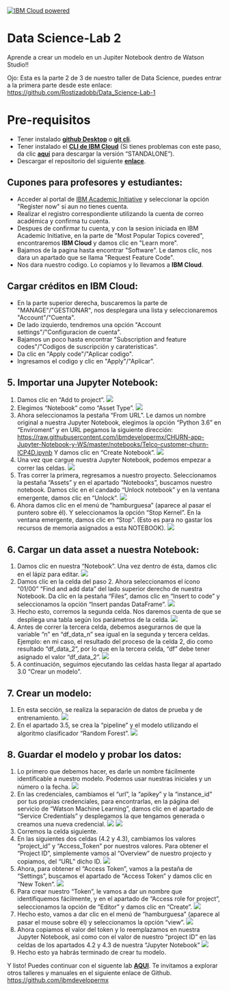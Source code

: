 [![IBM Cloud powered][img-ibmcloud-powered]][url-ibmcloud]
# Data Science-Lab 2
Aprende a crear un modelo en un Jupiter Notebook dentro de Watson Studio!!

Ojo: Esta es la parte 2 de 3 de nuestro taller de Data Science, puedes entrar a la primera parte desde este enlace: https://github.com/Rostizadobb/Data_Science-Lab-1
# Pre-requisitos
* Tener instalado [**github Desktop**](https://desktop.github.com) o [**git cli**](https://git-scm.com/book/en/v2/Getting-Started-Installing-Git).
* Tener instalado el [**CLI de IBM Cloud**](https://cloud.ibm.com/docs/cli?topic=cloud-cli-getting-started) (Si tienes problemas con este paso, da clic [**aquí**](https://cloud.ibm.com/docs/cli?topic=cloud-cli-install-ibmcloud-cli) para descargar la versión “STANDALONE”).
* Descargar el repositorio del siguiente [**enlace**](https://github.com/ibmdevelopermx/CHURN-app-Jupyter-Notebook-y-WS).


## Cupones para profesores y estudiantes:

* Acceder al portal de [IBM Academic Initiative][url-academic] y seleccionar la opción "Register now" si aun no tienes cuenta.
* Realizar el registro correspondiente utilizando la cuenta de correo académica y confirma tu cuenta.
* Despues de confirmar tu cuenta, y con la sesion iniciada en IBM Academic Initiative, en la parte de "Most Popular Topics covered", encontraremos **IBM Cloud** y damos clic en "Learn more".
* Bajamos de la pagina hasta encontrar "Software". Le damos clic, nos dara un apartado que se llama "Request Feature Code".
* Nos dara nuestro codigo. Lo copiamos y lo llevamos a **IBM Cloud**.

## Cargar créditos en IBM Cloud:

* En la parte superior derecha, buscaremos la parte de "MANAGE"/"GESTIONAR", nos desplegara una lista y seleccionaremos "Account"/"Cuenta".
* De lado izquierdo, tendremos una opción "Account settings"/"Configuracion de cuenta".
* Bajamos un poco hasta encontrar "Subscription and feature codes"/"Codigos de suscripción y carateristicas".
* Da clic en "Apply code"/"Aplicar codigo".
* Ingresamos el codigo y clic en "Apply"/"Aplicar".

## 5. Importar una Jupyter Notebook:
1. Damos clic en “Add to project”.
![](img/1.png)
2.	Elegimos “Notebook” como “Asset Type”.
![](img/2.png)
3.	Ahora seleccionamos la pestaña “From URL”. Le damos un nombre original a nuestra Jupyter Notebook, elegimos la opción “Python 3.6” en “Enviroment” y en URL pegamos la siguiente dirección: https://raw.githubusercontent.com/ibmdevelopermx/CHURN-app-Jupyter-Notebook-y-WS/master/notebooks/Telco-customer-churn-ICP4D.ipynb
Y damos clic en “Create Notebook”.
![](img/3.png)
4.	Una vez que cargue nuestra Jupyter Notebook, podemos empezar a correr las celdas.
![](img/4.png)
5.	Tras correr la primera, regresamos a nuestro proyecto. Seleccionamos la pestaña “Assets” y en el apartado “Notebooks”, buscamos nuestro notebook. Damos clic en el candado “Unlock notebook” y en la ventana emergente, damos clic en “Unlock”.
![](img/5.png)
6.	Ahora damos clic en el menú de “hamburguesa” (aparece al pasar el puntero sobre él). Y seleccionamos la opción “Stop Kernel”. En la ventana emergente, damos clic en “Stop”. (Esto es para no gastar los recursos de memoria asignados a esta NOTEBOOK).
![](img/6.png)
## 6. Cargar un data asset a nuestra Notebook:
1.	Damos clic en nuestra “Notebook”. Una vez dentro de ésta, damos clic en el lápiz para editar.
![](img/7.png)
2.	Damos clic en la celda del paso 2. Ahora seleccionamos el ícono “01/00” “Find and add data” del lado superior derecho de nuestra Notebook. Da clic en la pestaña “Files”, damos clic en “Insert to code” y seleccionamos la opción “Insert pandas DataFrame”.
![](img/8.png)
3.	Hecho esto, corremos la segunda celda. Nos daremos cuenta de que se despliega una tabla según los parámetros de la celda. 
![](img/9.png)
4.	Antes de correr la tercera celda, debemos asegurarnos de que la variable “n” en “df_data_n” sea igual en la segunda y tercera celdas. Ejemplo: en mi caso, el resultado del proceso de la celda 2, dio como resultado “df_data_2”, por lo que en la tercera celda, “df” debe tener asignado el valor “df_data_2”. 
![](img/10.png)
5.	A continuación, seguimos ejecutando las celdas hasta llegar al apartado 3.0 “Crear un modelo”.
## 7. Crear un modelo:
1.	En esta sección, se realiza la separación de datos de prueba y de entrenamiento. 
![](img/11.png)
2.	En el apartado 3.5, se crea la “pipeline” y el modelo utilizando el algoritmo clasificador “Random Forest”.
![](img/12.png)
## 8. Guardar el modelo y probar los datos:
1.	Lo primero que debemos hacer, es darle un nombre fácilmente identificable a nuestro modelo. Podemos usar nuestras iniciales y un número o la fecha. 
![](img/13.png)
2.	En las credenciales, cambiamos el “url”, la “apikey” y la “instance_id” por tus propias credenciales, para encontrarlas, en la página del servicio de “Watson Machine Learning”, damos clic en el apartado de “Service Credentials” y desplegamos la que tengamos generada o creamos una nueva credencial. 
![](img/14.png)
![](img/15.png)
3.	Corremos la celda siguiente.
4.	En las siguientes dos celdas (4.2 y 4.3), cambiamos los valores “project_id” y “Access_Token” por nuestros valores. Para obtener el “Project ID”, simplemente vamos al “Overview” de nuestro projecto y copiamos, del “URL” dicho ID.
![](img/16.png)
5.	Ahora, para obtener el “Access Token”, vamos a la pestaña de “Settings”, buscamos el apartado de “Access Token” y damos clic en “New Token”.
![](img/17.png)
6.	Para crear nuestro “Token”, le vamos a dar un nombre que identifiquemos fácilmente, y en el apartado de “Access role for project”, seleccionamos la opción de “Editor” y damos clic en “Create”.
![](img/18.png)
7.	Hecho esto, vamos a dar clic en el menú de “hamburguesa” (aparece al pasar el mouse sobre él) y seleccionamos la opción “view”.
![](img/19.png)
8.	Ahora copiamos el valor del token y lo reemplazamos en nuestra Jupyter Notebook, así como con el valor de nuestro “project ID” en las celdas de los apartados 4.2 y 4.3 de nuestra “Jupyter Notebook”
![](img/20.png)
9.	Hecho esto ya habrás terminado de crear tu modelo.

[url-academic]: https://my15.digitalexperience.ibm.com/b73a5759-c6a6-4033-ab6b-d9d4f9a6d65b/dxsites/151914d1-03d2-48fe-97d9-d21166848e65/home/
[img-ibmcloud-powered]: https://img.shields.io/badge/IBM%20Cloud-Powered-blue.svg
[url-ibmcloud]: https://www.ibm.com/cloud/

Y listo! Puedes continuar con el siguente lab [**AQUI**](https://github.com/Rostizadobb/Data-Science-Lab-3).
Te invitamos a explorar otros talleres y manuales en el siguiente enlace de Github.
https://github.com/ibmdevelopermx

